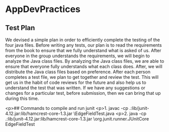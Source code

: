 # AppDevPractices

## Test Plan
We devised a simple plan in order to efficiently complete the testing of the four java files. Before writing any tests,
our plan is to read the requirements from the book to ensure that we fully understand what is asked of us. After everyone
in the group understands the requirements, we will begin to analyze the Java class files. By analyzing the Java class files,
we are able to ensure that everyone fully understands what each class does. After, we will distribute the Java class files
based on preference. After each person completes a test file, we plan to get together and review the test. This will get
us in the habit of code reviews for the future and also help us to understand the test that was written. If we have any
suggestions or changes for a particular test, before submission, then we can bring that up during this time.

&lt;p&gt;## Commands to compile and run junit
&lt;p&gt;1. javac -cp .:lib/junit-4.12.jar:lib/hamcrest-core-1.3.jar \EdgeFieldTest.java
&lt;p&gt;2. java -cp .:lib/junit-4.12.jar:lib/hamcrest-core-1.3.jar \org.junit.runner.JUnitCore EdgeFieldTest
